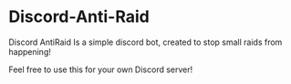 # Discord-Anti-Raid
Discord AntiRaid Is a simple discord bot, created to stop small raids from happening!

Feel free to use this for your own Discord server!

